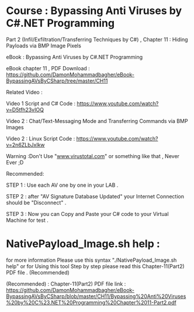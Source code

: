 # Course : Bypassing Anti Viruses by C#.NET Programming

Part 2 (Infil/Exfiltration/Transferring Techniques by C#)  , Chapter 11 : Hiding Payloads via BMP Image Pixels

eBook : Bypassing Anti Viruses by C#.NET Programming

eBook chapter 11 , PDF Download : https://github.com/DamonMohammadbagher/eBook-BypassingAVsByCSharp/tree/master/CH11

Related Video : 

Video 1 Script and C# Code : https://www.youtube.com/watch?v=D5tfh23vIOQ

Video 2 : Chat/Text-Messaging Mode and Transferring Commands via BMP Images

Video 2 : Linux Script Code : https://www.youtube.com/watch?v=2n6ZLbJxlkw




Warning :Don't Use "www.virustotal.com" or something like that , Never Ever ;D

Recommended:

STEP 1 : Use each AV one by one in your LAB .

STEP 2 : after "AV Signature Database Updated" your Internet Connection should be "Disconnect" .

STEP 3 : Now you can Copy and Paste your C# code to your Virtual Machine for test .

# NativePayload_Image.sh  help :

for more information Please use this syntax "./NativePayload_Image.sh  help" or for Using this tool Step by step please read this Chapter-11(Part2) PDF file . (Recommended)

(Recommended) : Chapter-11(Part2) PDF file link : https://github.com/DamonMohammadbagher/eBook-BypassingAVsByCSharp/blob/master/CH11/Bypassing%20Anti%20Viruses%20by%20C%23.NET%20Programming%20Chapter%2011-Part2.pdf
